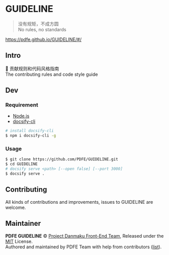 # GUIDELINE

> 没有规矩，不成方圆<br>
No rules, no standards

https://pdfe.github.io/GUIDELINE/#/

## Intro

📖 贡献规则和代码风格指南<br>
The contributing rules and code style guide

## Dev

### Requirement

- [Node.js](https://github.com/nodejs/node)
- [docsify-cli](https://github.com/QingWei-Li/docsify-cli)

```bash
# install docsify-cli
$ npm i docsify-cli -g
```

### Usage

```bash
$ git clone https://github.com/PDFE/GUIDELINE.git
$ cd GUIDELINE
# docsify serve <path> [--open false] [--port 3000]
$ docsify serve .
```

## Contributing

All kinds of contributions and improvements, issues to GUIDELINE are welcome.

## Maintainer

**PDFE GUIDELINE** © [Project Danmaku Front-End Team](https://github.com/PDFE), Released under the [MIT](./LICENSE) License.<br>
Authored and maintained by PDFE Team with help from contributors ([list](https://github.com/PDFE/GUIDELINE/contributors)).

